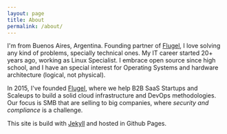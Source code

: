 ```yaml
---
layout: page
title: About
permalink: /about/
---
```


I'm from Buenos Aires, Argentina. Founding partner of
[Flugel](https://flugel.it), I love solving any kind of problems, specially 
technical ones. My IT career started 20+ years ago, working as Linux Specialist.
I embrace open source since high school, and I have an special interest for
Operating Systems and hardware architecture (logical, not physical).

In 2015, I've founded [Flugel](https://flugel.it), where we help B2B SaaS
Startups and Scaleups to build a solid cloud infrastructure and DevOps
methodologies. Our focus is SMB that are selling to big companies, where
*security and compliance* is a challenge.

This site is build with [Jekyll](https://jekyllrb.com/) and hosted in Github
Pages.

